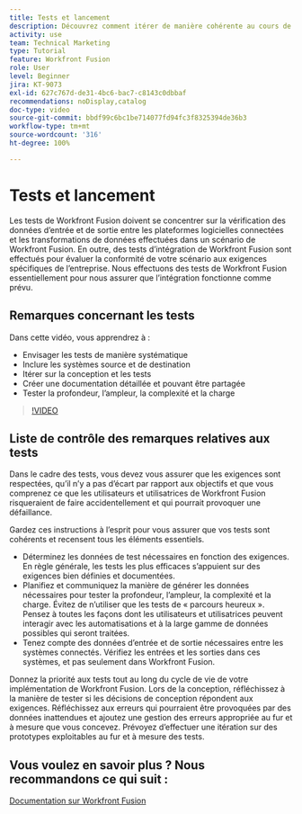 ```yaml
---
title: Tests et lancement
description: Découvrez comment itérer de manière cohérente au cours de la conception et des tests, et créez une documentation détaillée, pouvant être partagée, lors de l’utilisation d’ [!DNL Adobe Workfront Fusion].
activity: use
team: Technical Marketing
type: Tutorial
feature: Workfront Fusion
role: User
level: Beginner
jira: KT-9073
exl-id: 627c767d-de31-4bc6-bac7-c8143c0dbbaf
recommendations: noDisplay,catalog
doc-type: video
source-git-commit: bbdf99c6bc1be714077fd94fc3f8325394de36b3
workflow-type: tm+mt
source-wordcount: '316'
ht-degree: 100%

---
```


# Tests et lancement

Les tests de Workfront Fusion doivent se concentrer sur la vérification des données d’entrée et de sortie entre les plateformes logicielles connectées et les transformations de données effectuées dans un scénario de Workfront Fusion. En outre, des tests d’intégration de Workfront Fusion sont effectués pour évaluer la conformité de votre scénario aux exigences spécifiques de l’entreprise. Nous effectuons des tests de Workfront Fusion essentiellement pour nous assurer que l’intégration fonctionne comme prévu.

## Remarques concernant les tests

Dans cette vidéo, vous apprendrez à :

* Envisager les tests de manière systématique
* Inclure les systèmes source et de destination
* Itérer sur la conception et les tests
* Créer une documentation détaillée et pouvant être partagée
* Tester la profondeur, l’ampleur, la complexité et la charge

>[!VIDEO](https://video.tv.adobe.com/v/3418731/?quality=12&learn=on&enablevpops=1&captions=fre_fr)

## Liste de contrôle des remarques relatives aux tests

Dans le cadre des tests, vous devez vous assurer que les exigences sont respectées, qu’il n’y a pas d’écart par rapport aux objectifs et que vous comprenez ce que les utilisateurs et utilisatrices de Workfront Fusion risqueraient de faire accidentellement et qui pourrait provoquer une défaillance.

Gardez ces instructions à l’esprit pour vous assurer que vos tests sont cohérents et recensent tous les éléments essentiels.

* Déterminez les données de test nécessaires en fonction des exigences. En règle générale, les tests les plus efficaces s’appuient sur des exigences bien définies et documentées.
* Planifiez et communiquez la manière de générer les données nécessaires pour tester la profondeur, l’ampleur, la complexité et la charge. Évitez de n’utiliser que les tests de « parcours heureux ». Pensez à toutes les façons dont les utilisateurs et utilisatrices peuvent interagir avec les automatisations et à la large gamme de données possibles qui seront traitées.
* Tenez compte des données d’entrée et de sortie nécessaires entre les systèmes connectés. Vérifiez les entrées et les sorties dans ces systèmes, et pas seulement dans Workfront Fusion.

Donnez la priorité aux tests tout au long du cycle de vie de votre implémentation de Workfront Fusion. Lors de la conception, réfléchissez à la manière de tester si les décisions de conception répondent aux exigences. Réfléchissez aux erreurs qui pourraient être provoquées par des données inattendues et ajoutez une gestion des erreurs appropriée au fur et à mesure que vous concevez. Prévoyez d’effectuer une itération sur des prototypes exploitables au fur et à mesure des tests.

## Vous voulez en savoir plus ? Nous recommandons ce qui suit :

[Documentation sur Workfront Fusion](https://experienceleague.adobe.com/fr/docs/workfront-fusion/using/get-started-with-fusion/understand-workfront-fusion/workfront-fusion-overview)
